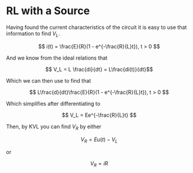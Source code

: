 # RL with a Source

Having found the current characteristics of the circuit it is easy to use that information to find $V_L$.

$$ i(t) = \frac{E}{R}(1 - e^{-\frac{R}{L}t}), t > 0 $$

And we know from the ideal relations that

$$ V_L = L \frac{di}{dt}  = L\frac{di(t)}{dt}$$

Which we can then use to find that

$$ L\frac{d}{dt}\frac{E}{R}(1 - e^{-\frac{R}{L}t}), t > 0 $$

Which simplifies after differentiating to 

$$ V_L = Ee^{-\frac{R}{L}t} $$

Then, by KVL you can find $V_R$ by either

$$ V_R= Eu(t) - V_L $$

or 

$$ V_R = iR $$
